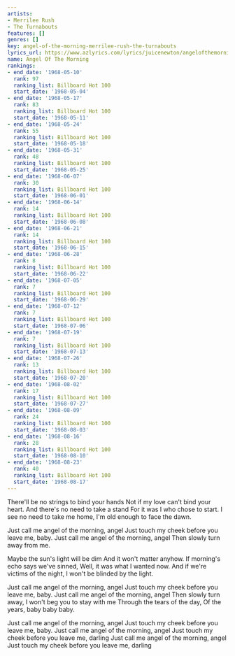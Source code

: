 ```yaml
---
artists:
- Merrilee Rush
- The Turnabouts
features: []
genres: []
key: angel-of-the-morning-merrilee-rush-the-turnabouts
lyrics_url: https://www.azlyrics.com/lyrics/juicenewton/angelofthemorning.html
name: Angel Of The Morning
rankings:
- end_date: '1968-05-10'
  rank: 97
  ranking_list: Billboard Hot 100
  start_date: '1968-05-04'
- end_date: '1968-05-17'
  rank: 83
  ranking_list: Billboard Hot 100
  start_date: '1968-05-11'
- end_date: '1968-05-24'
  rank: 55
  ranking_list: Billboard Hot 100
  start_date: '1968-05-18'
- end_date: '1968-05-31'
  rank: 48
  ranking_list: Billboard Hot 100
  start_date: '1968-05-25'
- end_date: '1968-06-07'
  rank: 30
  ranking_list: Billboard Hot 100
  start_date: '1968-06-01'
- end_date: '1968-06-14'
  rank: 14
  ranking_list: Billboard Hot 100
  start_date: '1968-06-08'
- end_date: '1968-06-21'
  rank: 14
  ranking_list: Billboard Hot 100
  start_date: '1968-06-15'
- end_date: '1968-06-28'
  rank: 8
  ranking_list: Billboard Hot 100
  start_date: '1968-06-22'
- end_date: '1968-07-05'
  rank: 7
  ranking_list: Billboard Hot 100
  start_date: '1968-06-29'
- end_date: '1968-07-12'
  rank: 7
  ranking_list: Billboard Hot 100
  start_date: '1968-07-06'
- end_date: '1968-07-19'
  rank: 7
  ranking_list: Billboard Hot 100
  start_date: '1968-07-13'
- end_date: '1968-07-26'
  rank: 13
  ranking_list: Billboard Hot 100
  start_date: '1968-07-20'
- end_date: '1968-08-02'
  rank: 17
  ranking_list: Billboard Hot 100
  start_date: '1968-07-27'
- end_date: '1968-08-09'
  rank: 24
  ranking_list: Billboard Hot 100
  start_date: '1968-08-03'
- end_date: '1968-08-16'
  rank: 28
  ranking_list: Billboard Hot 100
  start_date: '1968-08-10'
- end_date: '1968-08-23'
  rank: 40
  ranking_list: Billboard Hot 100
  start_date: '1968-08-17'
---
```


There'll be no strings to bind your hands
Not if my love can't bind your heart.
And there's no need to take a stand
For it was I who chose to start.
I see no need to take me home,
I'm old enough to face the dawn.

Just call me angel of the morning, angel
Just touch my cheek before you leave me, baby.
Just call me angel of the morning, angel
Then slowly turn away from me.

Maybe the sun's light will be dim
And it won't matter anyhow.
If morning's echo says we've sinned,
Well, it was what I wanted now.
And if we're  victims of the night,
I won't be blinded by the light.

Just call me angel of the morning, angel
Just touch my cheek before you leave me, baby.
Just call me angel of the morning, angel
Then slowly turn away,
I won't beg you to stay with me
Through the tears of the day,
Of the years, baby baby baby.

Just call me angel of the morning, angel
Just touch my cheek before you leave me, baby.
Just call me angel of the morning, angel
Just touch my cheek before you leave me, darling
Just call me angel of the morning, angel
Just touch my cheek before you leave me, darling



